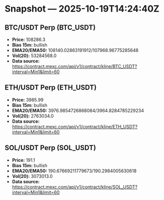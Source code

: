 # Snapshot — 2025-10-19T14:24:40Z

## BTC/USDT Perp (BTC_USDT)
- **Price:** 108286.3
- **Bias 15m:** bullish
- **EMA20/EMA50:** 108140.02863191912/107968.96775285648
- **Vol(20):** 53284568.0
- **Data source:** https://contract.mexc.com/api/v1/contract/kline/BTC_USDT?interval=Min1&limit=60

## ETH/USDT Perp (ETH_USDT)
- **Price:** 3985.99
- **Bias 15m:** bullish
- **EMA20/EMA50:** 3976.9854726868084/3964.8284785229234
- **Vol(20):** 2763034.0
- **Data source:** https://contract.mexc.com/api/v1/contract/kline/ETH_USDT?interval=Min1&limit=60

## SOL/USDT Perp (SOL_USDT)
- **Price:** 191.1
- **Bias 15m:** bullish
- **EMA20/EMA50:** 190.67669211779673/190.2984005630618
- **Vol(20):** 3073013.0
- **Data source:** https://contract.mexc.com/api/v1/contract/kline/SOL_USDT?interval=Min1&limit=60
